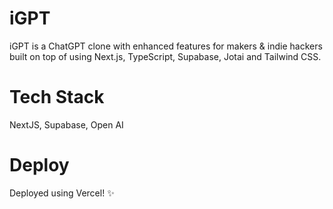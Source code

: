 # iGPT

iGPT is a ChatGPT clone with enhanced features for makers & indie hackers built on top of using Next.js, TypeScript, Supabase, Jotai and Tailwind CSS.

# Tech Stack 

NextJS, Supabase, Open AI

# Deploy
Deployed using Vercel! ✨
